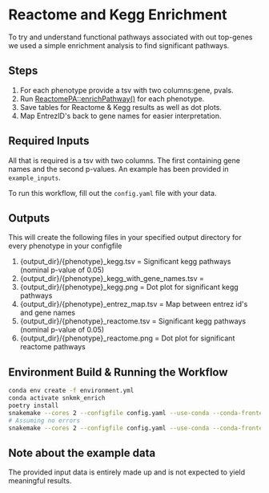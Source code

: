 # Reactome and Kegg Enrichment

To try and understand functional pathways associated with out top-genes we used a simple enrichment analysis to find significant pathways. 

## Steps
1) For each phenotype provide a tsv with two columns:gene, pvals. 
2) Run [ReactomePA::enrichPathway()](https://www.rdocumentation.org/packages/ReactomePA/versions/1.16.2/topics/enrichPathway) for each phenotype. 
3) Save tables for Reactome & Kegg results as well as dot plots.
4) Map EntrezID's back to gene names for easier interpretation.

## Required Inputs
All that is required is a tsv with two columns. The first containing gene names and the second p-values. An example has been provided in `example_inputs`. 

To run this workflow, fill out the `config.yaml` file with your data.

## Outputs
This will create the following files in your specified output directory for every phenotype in your configfile
1) {output_dir}/{phenotype}_kegg.tsv = Significant kegg pathways (nominal p-value of 0.05)
2) {output_dir}/{phenotype}_kegg_with_gene_names.tsv = 
3) {output_dir}/{phenotype}_kegg.png = Dot plot for significant kegg pathways
4) {output_dir}/{phenotype}_entrez_map.tsv = Map between entrez id's and gene names
5) {output_dir}/{phenotype}_reactome.tsv = Significant kegg pathways (nominal p-value of 0.05)
6) {output_dir}/{phenotype}_reactome.png = Dot plot for significant reactome pathways

## Environment Build & Running the Workflow
```bash
conda env create -f environment.yml
conda activate snkmk_enrich
poetry install
snakemake --cores 2 --configfile config.yaml --use-conda --conda-frontend conda --dry-run
# Assuming no errors
snakemake --cores 2 --configfile config.yaml --use-conda --conda-frontend conda
```

## Note about the example data
The provided input data is entirely made up and is not expected to yield meaningful results.